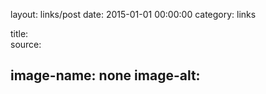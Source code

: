 
layout: links/post
date:   2015-01-01 00:00:00
category: links

title:  
source: 

image-name: none 
image-alt:
---
